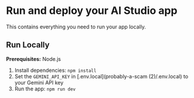 # Run and deploy your AI Studio app

This contains everything you need to run your app locally.

## Run Locally

**Prerequisites:**  Node.js


1. Install dependencies:
   `npm install`
2. Set the `GEMINI_API_KEY` in [.env.local](probably-a-scam (2)/.env.local) to your Gemini API key
3. Run the app:
   `npm run dev`